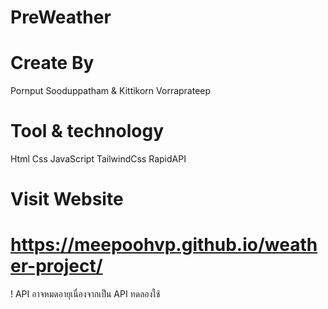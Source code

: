 ﻿# PreWeather
# Create By
Pornput Sooduppatham & Kittikorn Vorraprateep

# Tool & technology
Html Css JavaScript TailwindCss RapidAPI

# Visit Website
# https://meepoohvp.github.io/weather-project/

! API อาจหมดอายุเนื่องจากเป็น API ทดลองใช้
